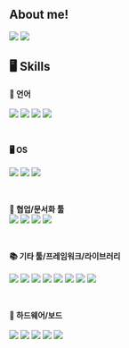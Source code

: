 ## About me!

<p>
  <!-- Tistory -->
  <a href="https://justdoit-coding.tistory.com/"><img src="https://img.shields.io/badge/Tech Blog-000000?style=flat-square&logo=tistory&logoColor=white"/></a>
  <!-- LinkedIn -->
  <a href="https://www.linkedin.com/feed/"><img src="https://img.shields.io/badge/LinkedIn-0A66C2?style=flat-square&logo=linkedin&logoColor=white"/></a>
  <!-- Notion -->
</p>

<!--
## 🎙️ Video

## 📋 Projects & Research
학교 플젝
CRC

## 🏆 Awards

## ⭐ boot camp

## 📝 Papers
타겟 드론
이온풍

-->

## 🖥️ Skills

**📝 언어**  
<br>
<a href="#"><img src="https://img.shields.io/badge/C-00599C?style=flat-square&logo=c&logoColor=white"/></a>
<a href="#"><img src="https://img.shields.io/badge/C++-00599C?style=flat-square&logo=c%2B%2B&logoColor=white"/></a>
<a href="#"><img src="https://img.shields.io/badge/Python-3776AB?style=flat-square&logo=python&logoColor=white"/></a>
<a href="#"><img src="https://img.shields.io/badge/MATLAB-0076A8?style=flat-square&logo=mathworks&logoColor=white"/></a>

<br>

**🖥️ OS**  
<br>
<a href="#"><img src="https://img.shields.io/badge/Linux-FCC624?style=flat-square&logo=linux&logoColor=black"/></a>
<a href="#"><img src="https://img.shields.io/badge/Windows-0078D6?style=flat-square&logo=windows&logoColor=white"/></a>
<a href="#"><img src="https://img.shields.io/badge/WSL-0a97f5?style=flat-square&logo=linux&logoColor=white"/></a>

<br>

**🤝 협업/문서화 툴**
<br>
<a href="#"><img src="https://img.shields.io/badge/Git-F05032?style=flat-square&logo=git&logoColor=white"/></a>
<a href="#"><img src="https://img.shields.io/badge/Jira-0052CC?style=flat-square&logo=jira&logoColor=white"/></a>
<a href="#"><img src="https://img.shields.io/badge/Confluence-172B4D?style=flat-square&logo=confluence&logoColor=white"/></a>
<a href="#"><img src="https://img.shields.io/badge/Notion-000000?style=flat-square&logo=notion&logoColor=white"/></a>

<br>

**📚 기타 툴/프레임워크/라이브러리**  
<br>
<a href="#"><img src="https://img.shields.io/badge/Simulink-EE5C22?style=flat-square&logo=mathworks&logoColor=white"/></a>
<a href="#"><img src="https://img.shields.io/badge/OpenCV-5C3EE8?style=flat-square&logo=opencv&logoColor=white"/></a>
<a href="#"><img src="https://img.shields.io/badge/PyTorch-EE4C2C?style=flat-square&logo=pytorch&logoColor=white"/></a>
<a href="#"><img src="https://img.shields.io/badge/TensorFlow-FF6F00?style=flat-square&logo=tensorflow&logoColor=white"/></a>
<a href="#"><img src="https://img.shields.io/badge/SLAM-0Cc7b7?style=flat-square&logo=semantic-release&logoColor=white"/></a>
<a href="#"><img src="https://img.shields.io/badge/ROS-22314E?style=flat-square&logo=ros&logoColor=white"/></a>
<a href="#"><img src="https://img.shields.io/badge/OrCAD-ED1C24?style=flat-square&logoColor=white"/></a>
<a href="#"><img src="https://img.shields.io/badge/Gazebo-8E24AA?style=flat-square&logo=gnometerminal&logoColor=white"/></a>

<br>

**🔧 하드웨어/보드**  
<br>
<a href="#"><img src="https://img.shields.io/badge/Arduino-00979D?style=flat-square&logo=arduino&logoColor=white"/></a>
<a href="#"><img src="https://img.shields.io/badge/Raspberry%20Pi-A22846?style=flat-square&logo=raspberrypi&logoColor=white"/></a>
<a href="#"><img src="https://img.shields.io/badge/Jetson%20Nano-76B900?style=flat-square&logo=nvidia&logoColor=white"/></a>
<a href="#"><img src="https://img.shields.io/badge/Infineon%20TC3XX-009999?style=flat-square&logo=infineon&logoColor=white"/></a>
<a href="#"><img src="https://img.shields.io/badge/STM32-03234B?style=flat-square&logo=stmicroelectronics&logoColor=white"/></a>
